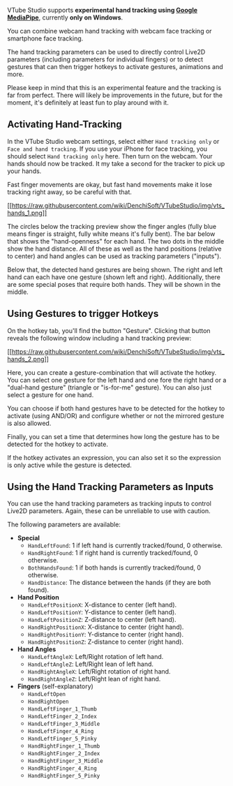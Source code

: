 VTube Studio supports **experimental hand tracking using [Google MediaPipe](https://google.github.io/mediapipe/)**, currently **only on Windows**.

You can combine webcam hand tracking with webcam face tracking or smartphone face tracking.

The hand tracking parameters can be used to directly control Live2D parameters (including parameters for individual fingers) or to detect gestures that can then trigger hotkeys to activate gestures, animations and more.

Please keep in mind that this is an experimental feature and the tracking is far from perfect. There will likely be improvements in the future, but for the moment, it's definitely at least fun to play around with it.

## Activating Hand-Tracking

In the VTube Studio webcam settings, select either `Hand tracking only` or `Face and hand tracking`. If you use your iPhone for face tracking, you should select `Hand tracking only` here. Then turn on the webcam. Your hands should now be tracked. It my take a second for the tracker to pick up your hands.

Fast finger movements are okay, but fast hand movements make it lose tracking right away, so be careful with that.

[[https://raw.githubusercontent.com/wiki/DenchiSoft/VTubeStudio/img/vts_hands_1.png]]

The circles below the tracking preview show the finger angles (fully blue means finger is straight, fully white means it's fully bent). The bar below that shows the "hand-openness" for each hand. The two dots in the middle show the hand distance. All of these as well as the hand positions (relative to center) and hand angles can be used as tracking parameters ("inputs").

Below that, the detected hand gestures are being shown. The right and left hand can each have one gesture (shown left and right). Additionally, there are some special poses that require both hands. They will be shown in the middle.

## Using Gestures to trigger Hotkeys

On the hotkey tab, you'll find the button "Gesture". Clicking that button reveals the following window including a hand tracking preview:

[[https://raw.githubusercontent.com/wiki/DenchiSoft/VTubeStudio/img/vts_hands_2.png]]

Here, you can create a gesture-combination that will activate the hotkey. You can select one gesture for the left hand and one fore the right hand or a "dual-hand gesture" (triangle or "is-for-me" gesture). You can also just select a gesture for one hand.

You can choose if both hand gestures have to be detected for the hotkey to activate (using AND/OR) and configure whether or not the mirrored gesture is also allowed.

Finally, you can set a time that determines how long the gesture has to be detected for the hotkey to activate.

If the hotkey activates an expression, you can also set it so the expression is only active while the gesture is detected.

## Using the Hand Tracking Parameters as Inputs

You can use the hand tracking parameters as tracking inputs to control Live2D parameters. Again, these can be unreliable to use with caution.

The following parameters are available:

* **Special**
  * `HandLeftFound`: 1 if left hand is currently tracked/found, 0 otherwise.
  * `HandRightFound`: 1 if right hand is currently tracked/found, 0 otherwise.
  * `BothHandsFound`: 1 if both hands is currently tracked/found, 0 otherwise.
  * `HandDistance`: The distance between the hands (if they are both found).
* **Hand Position**
  * `HandLeftPositionX`: X-distance to center (left hand).
  * `HandLeftPositionY`: Y-distance to center (left hand).
  * `HandLeftPositionZ`: Z-distance to center (left hand).
  * `HandRightPositionX`: X-distance to center (right hand).
  * `HandRightPositionY`: Y-distance to center (right hand).
  * `HandRightPositionZ`: Z-distance to center (right hand).
* **Hand Angles**
  * `HandLeftAngleX`: Left/Right rotation of left hand.
  * `HandLeftAngleZ`: Left/Right lean of left hand.
  * `HandRightAngleX`: Left/Right rotation of right hand.
  * `HandRightAngleZ`: Left/Right lean of right hand.
* **Fingers** (self-explanatory)
  * `HandLeftOpen`
  * `HandRightOpen`
  * `HandLeftFinger_1_Thumb`
  * `HandLeftFinger_2_Index`
  * `HandLeftFinger_3_Middle`
  * `HandLeftFinger_4_Ring`
  * `HandLeftFinger_5_Pinky`
  * `HandRightFinger_1_Thumb`
  * `HandRightFinger_2_Index`
  * `HandRightFinger_3_Middle`
  * `HandRightFinger_4_Ring`
  * `HandRightFinger_5_Pinky`

